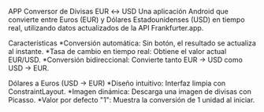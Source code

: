 APP Conversor de Divisas EUR ↔ USD
Una aplicación Android que convierte entre Euros (EUR) y Dólares Estadounidenses (USD) en tiempo real,
utilizando datos actualizados de la API Frankfurter.app.

Características
*Conversión automática: Sin botón, el resultado se actualiza al instante.
*Tasa de cambio en tiempo real: Obtiene el valor actual EUR/USD.
*Conversión bidireccional: Convierte tanto EUR → USD como USD → EUR.


Dólares a Euros (USD → EUR)
*Diseño intuitivo: Interfaz limpia con ConstraintLayout.
*Imagen dinámica: Descarga una imagen de divisas con Picasso.
*Valor por defecto "1": Muestra la conversión de 1 unidad al iniciar.
